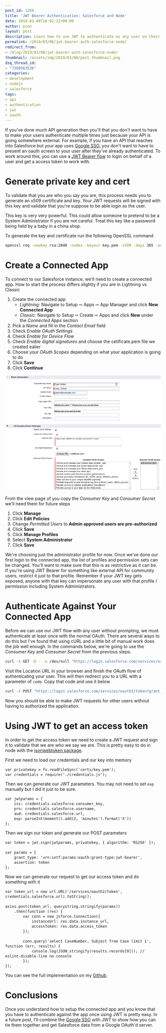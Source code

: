 ```yaml
---
post_id: 1289
title: 'JWT Bearer Authentication: Salesforce and Node'
date: 2019-03-08T16:02:22+00:00
author: pcon
layout: post
description: Learn how to use JWT to authenticate as any user on their behalf in Salesforce. We'll use the JWT flow to get an access token to make API calls
permalink: /2019/03/08/jwt-bearer-auth-salesforce-node/
redirect_from:
- /blog/2019/03/08/jwt-bearer-auth-salesforce-node/
thumbnail: /assets/img/2019/03/08/post_thumbnail.png
dsq_thread_id:
- "7280563536"
categories:
- development
- nodejs
- salesforce
tags:
- api
- authentication
- jwt
- oauth
---
```

If you've done much API generation then you'll that you don't want to have to make your users authenticate multiple times just because your API is going somewhere external.  For example, if you have an API that reaches into Salesforce but your app uses [Google SSO](http://blog.deadlypenguin.com/blog/2019/03/05/single-sign-on-salesforce-google/), you don't want to have to present an oauth screen to your user after they've already authenticated.  To work around this, you can use a [JWT Bearer flow](https://help.salesforce.com/articleView?id=remoteaccess_oauth_jwt_flow.htm&type=5) to login on behalf of a user and get a access token to work with.

<!--more-->

# Generate private key and cert

To validate that you are who you say you are, this process needs you to generate an x509 certificate and key.  Your JWT requests will be signed with this key and validate that you're suppose to be able login as the user.

<div class="notification is-danger">
  This key is very very powerful.  This could allow someone to pretend to be a System Administrator if you are not careful.  Treat this key like a password being held by a baby in a china shop.
</div>

To generate the key and certificate run the following OpenSSL command

```bash
openssl req -newkey rsa:2048 -nodes -keyout key.pem -x509 -days 365 -out certificate.pem
```

# Create a Connected App

To connect to our Salesforce instance, we'll need to create a connected app.  How to start the process differs slightly if you are in Lightning vs Classic

1. Create the connected app
    * _Lightning:_ Navigate to Setup ⇨ Apps ⇨ App Manager and click **New Connected App**
    * _Classic:_ Navigate to Setup ⇨ Create ⇨ Apps and click **New** under the _Connected Apps_ section
2. Pick a _Name_ and fill in the _Contact Email_ field
3. Check _Enable OAuth Settings_
4. Check _Enable for Device Flow_
5. Check _Enable digital signatures_ and choose the cetificate.pem file we created ealier
6. Choose your _OAuth Scopes_ depending on what your application is going to do
7. Click **Save**
8. Click **Continue**

![Connected App Configuration](/assets/img/2019/03/08/connectedAppConfiguration.png)

From the view page of you copy the _Consumer Key_ and _Consumer Secret_ we'll need them for future steps

1. Click **Manage**
2. Click  **Edit Policies**
3. Change _Permitted Users_ to **Admin approved users are pre-authorized**
4. Click **Save**
5. Click **Manage Profiles**
6. Select **System Administrator**
7. Click **Save**

We're choosing just the administrator profile for now.  Once we've done our first login to the connected app, the list of profiles and permission sets can be changed.  You'll want to make sure that this is as restrictive as it can be.  If you're using JWT Bearer for something like external API for community users, restrict it just to that profile.  Remember if your JWT key gets exposed, anyone with that key can impersonate any user with that profile / permission including System Administrators.

# Authenticate Against Your Connected App

Before we can use our JWT flow with any user without prompting, we must authenticate at least once with the normal OAuth.  There are several ways to do this but I've found that using cURL and a little bit of manual work does the job well enough.  In the commands below, we're going to use the _Consumer Key_ and _Consumer Secret_ from the previous steps.

```bash
curl -X GET -D - -o /dev/null "https://login.salesforce.com/services/oauth2/authorize?response_type=code&redirect_uri=https://login.salesforce.com/services/oauth2/success&client_id=<CONSUMER_KEY>"
```

Visit the Location URL in your browser and finish the OAuth flow of authenticating your user.  This will then redirect you to a URL with a parameter of `code`.  Copy that code and use it below.

```bash
curl -X POST "https://login.salesforce.com/services/oauth2/token?grant_type=authorization_code&redirect_uri=https://login.salesforce.com/services/oauth2/success&client_secret=<CONSUMER_SECRET>&client_id=<CONSUMER_KEY>&code=<CODE>"
```

Now you should be able to make JWT requests for other users without having to authorized the application.

# Using JWT to get an access token

In order to get the access token we need to create a JWT request and sign it to validate that we are who we say we are.  This is pretty easy to do in node with the [jsonwebtoken package](https://www.npmjs.com/package/jsonwebtoken).

First we need to load our credentials and our key into memory

```apexscript
var privatekey = fs.readFileSync('certs/key.pem');
var credentials = require('./credentials.js');
```

Then we can generate our JWT parameters.  You may not need to set `exp` manually but I did it just to be sure.

```apexscript
var jwtparams = {
    iss: credentials.salesforce.consumer_key,
    prn: credentials.salesforce.username,
    aud: credentials.salesforce.url,
    exp: parseInt(moment().add(2, 'minutes').format('X'))
};
```

Then we sign our token and generate our POST parameters

```apexscript
var token = jwt.sign(jwtparams, privatekey, { algorithm: 'RS256' });

var params = {
    grant_type: 'urn:ietf:params:oauth:grant-type:jwt-bearer',
    assertion: token
};
```

Now we can generate our request to get our access token and do something with it

```apexscript
var token_url = new url.URL('/services/oauth2/token', credentials.salesforce.url).toString();

axios.post(token_url, querystring.stringify(params))
    .then(function (res) {
        var conn = new jsforce.Connection({
            instanceUrl: res.data.instance_url,
            accessToken: res.data.access_token
        });

        conn.query('select CaseNumber, Subject from Case limit 1', function (err, results) {
            console.log(JSON.stringify(results.records[0])); // eslint-disable-line no-console
        });
});
```

You can see the full implementation on my [Github](https://github.com/pcon/SalesforceApps/blob/master/sso_example/jwt.js).

# Conclusions

Once you understand how to setup the connected app and you know that you have to authenticate against the app once using JWT is pretty easy.  In a future post, I'll combine the [Google SSO](http://blog.deadlypenguin.com/blog/2019/03/05/single-sign-on-salesforce-google/) with JWT to show how you can tie them together and get Salesforce data from a Google OAuth'd server.